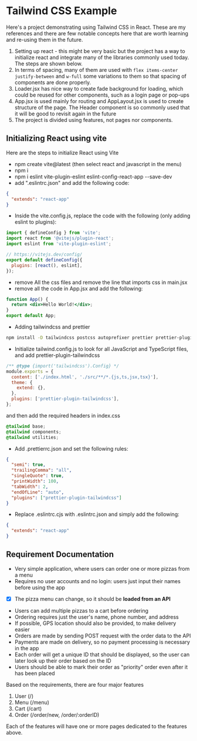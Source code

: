 # Tailwind CSS Example

Here's a project demonstrating using Tailwind CSS in React. These are my references and there are few notable concepts here that are worth learning and re-using them in the future.

1. Setting up react - this might be very basic but the project has a way to initialize react and integrate many of the libraries commonly used today. The steps are shown below.
2. In terms of spacing, many of them are used with `flex items-center justify-between` and `w-full` some variations to them so that spacing of components are done properly.
3. Loader.jsx has nice way to create fade background for loading, which could be reused for other components, such as a login page or pop-ups
4. App.jsx is used mainly for routing and AppLayout.jsx is used to create structure of the page. The Header component is so commonly used that it will be good to revisit again in the future
5. The project is divided using features, not pages nor components.

## Initializing React using vite

Here are the steps to initialize React using Vite

- npm create vite@latest (then select react and javascript in the menu)
- npm i
- npm i eslint vite-plugin-eslint eslint-config-react-app --save-dev
- add ".eslintrc.json" and add the following code:

```json
{
  "extends": "react-app"
}
```

- Inside the vite.config.js, replace the code with the following (only adding eslint to plugins):

```jsx
import { defineConfig } from 'vite';
import react from '@vitejs/plugin-react';
import eslint from 'vite-plugin-eslint';

// https://vitejs.dev/config/
export default defineConfig({
  plugins: [react(), eslint],
});
```

- remove All the css files and remove the line that imports css in main.jsx
- remove all the code in App.jsx and add the following:

```jsx
function App() {
  return <div>Hello World!</div>;
}
export default App;
```

- Adding tailwindcss and prettier

```bash
npm install -D tailwindcss postcss autoprefixer prettier prettier-plugin-tailwindcss
```

- Initialize tailwind.config.js to look for all JavaScript and TypeScript files, and add prettier-plugin-tailwindcss

```js
/** @type {import('tailwindcss').Config} */
module.exports = {
  content: ['./index.html', './src/**/*.{js,ts,jsx,tsx}'],
  theme: {
    extend: {},
  },
  plugins: ['prettier-plugin-tailwindcss'],
};
```

and then add the required headers in index.css

```css
@tailwind base;
@tailwind components;
@tailwind utilities;
```

- Add .prettierrc.json and set the following rules:

```json
{
  "semi": true,
  "trailingComma": "all",
  "singleQuote": true,
  "printWidth": 100,
  "tabWidth": 2,
  "endOfLine": "auto",
  "plugins": ["prettier-plugin-tailwindcss"]
}
```

- Replace .eslintrc.cjs with .eslintrc.json and simply add the following:

```json
{
  "extends": "react-app"
}
```

## Requirement Documentation

- Very simple application, where users can order one or more pizzas from a menu
- Requires no user accounts and no login: users just input their names before using the app
- [x] The pizza menu can change, so it should be **loaded from an API**
- Users can add multiple pizzas to a cart before ordering
- Ordering requires just the user's name, phone number, and address
- If possible, GPS location should also be provided, to make delivery easier
- Orders are made by sending POST request with the order data to the API
- Payments are made on delivery, so no payment processing is necessary in the app
- Each order will get a unique ID that should be displayed, so the user can later look up their order based on the ID
- Users should be able to mark their order as "priority" order even after it has been placed

Based on the requirements, there are four major features

1. User (/)
2. Menu (/menu)
3. Cart (/cart)
4. Order (/order/new, /order/:orderID)

Each of the features will have one or more pages dedicated to the features above.
